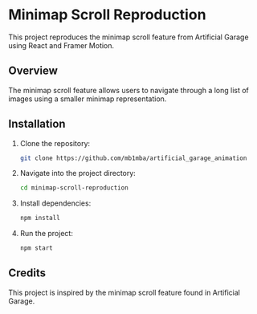 # Minimap Scroll Reproduction

This project reproduces the minimap scroll feature from Artificial Garage using React and Framer Motion.

## Overview

The minimap scroll feature allows users to navigate through a long list of images using a smaller minimap representation.

## Installation

1. Clone the repository:

    ```bash
    git clone https://github.com/mb1mba/artificial_garage_animation
    ```

2. Navigate into the project directory:

    ```bash
    cd minimap-scroll-reproduction
    ```

3. Install dependencies:

    ```bash
    npm install
    ```

4. Run the project:

    ```bash
    npm start
    ```

## Credits

This project is inspired by the minimap scroll feature found in Artificial Garage.
